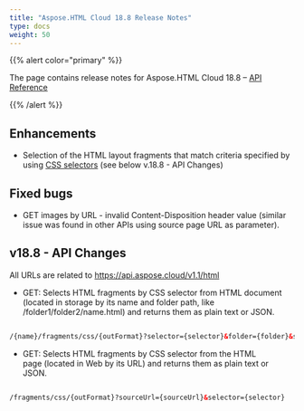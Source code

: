 ```yaml
---
title: "Aspose.HTML Cloud 18.8 Release Notes"
type: docs
weight: 50
---
```


{{% alert color="primary" %}} 

The page contains release notes for Aspose.HTML Cloud 18.8 – [API Reference](https://apireference.aspose.cloud/html/)

{{% /alert %}} 
## **Enhancements**
- Selection of the HTML layout fragments that match criteria specified by using [CSS selectors](https://www.w3.org/TR/CSS/) (see below v.18.8 - API Changes)
## **Fixed bugs**
- GET images by URL - invalid Content-Disposition header value (similar issue was found in other APIs using source page URL as parameter).
## **v18.8 - API Changes**
All URLs are related to <https://api.aspose.cloud/v1.1/html>

- GET: Selects HTML fragments by CSS selector from HTML document (located in storage by its name and folder path, like /folder1/folder2/name.html) and returns them as plain text or JSON.

```html

/{name}/fragments/css/{outFormat}?selector={selector}&folder={folder}&storage={storage} 

```

- GET: Selects HTML fragments by CSS selector from the HTML page (located in Web by its URL) and returns them as plain text or JSON.

```html

/fragments/css/{outFormat}?sourceUrl={sourceUrl}&selector={selector}

```



